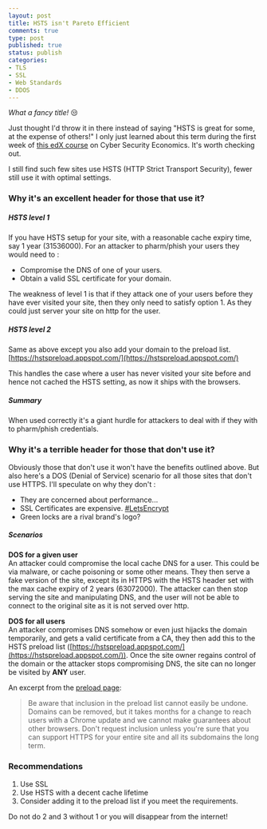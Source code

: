 ```yaml
---
layout: post
title: HSTS isn't Pareto Efficient
comments: true
type: post
published: true
status: publish
categories:
- TLS 
- SSL
- Web Standards
- DDOS
---
```


*What a fancy title!* :unamused:

Just thought I'd throw it in there instead of saying "HSTS is great for some, at the expense of others!" I only just learned about this term during the first week of [this edX course](https://www.edx.org/course/cyber-security-economics-delftx-secon101x) on Cyber Security Economics. It's worth checking out.

I still find such few sites use HSTS (HTTP Strict Transport Security), fewer still use it with optimal settings.

### Why it's an excellent header for those that use it?

##### HSTS level 1

If you have HSTS setup for your site, with a reasonable cache expiry time, say 1 year (31536000). For an attacker to pharm/phish your users they would need to :         
- Compromise the DNS of one of your users.          
- Obtain a valid SSL certificate for your domain.        

The weakness of level 1 is that if they attack one of your users before they have ever visited your site, then they only need to satisfy option 1. As they could just server your site on http for the user.

##### HSTS level 2 

Same as above except you also add your domain to the preload list.
[https://hstspreload.appspot.com/](https://hstspreload.appspot.com/)

This handles the case where a user has never visited your site before and hence not cached the HSTS setting, as now it ships with the browsers.

##### Summary

When used correctly it's a giant hurdle for attackers to deal with if they with to pharm/phish credentials.

### Why it's a terrible header for those that don't use it?

Obviously those that don't use it won't have the benefits outlined above. But also here's a DOS (Denial of Service) scenario for all those sites that don't use HTTPS. I'll speculate on why they don't :    
 - They are concerned about performance...       
 - SSL Certificates are expensive. [#LetsEncrypt](https://letsencrypt.org/)         
 - Green locks are a rival brand's logo?          

##### Scenarios

**DOS for a given user**           
An attacker could compromise the local cache DNS for a user. This could be via malware, or cache poisoning or some other means. They then serve a fake version of the site, except its in HTTPS with the HSTS header set with the max cache expiry of 2 years (63072000). The attacker can then stop serving the site and manipulating DNS, and the user will not be able to connect to the original site as it is not served over http. 

**DOS for all users**         
An attacker compromises DNS somehow or even just hijacks the domain temporarily, and gets a valid certificate from a CA, they then add this to the HSTS preload list ([https://hstspreload.appspot.com/](https://hstspreload.appspot.com/)). Once the site owner regains control of the domain or the attacker stops compromising DNS, the site can no longer be visited by **ANY** user.

An excerpt from the [preload page](https://hstspreload.appspot.com/): 

> Be aware that inclusion in the preload list cannot easily be undone. Domains can be removed, but it takes months for a change to reach users with a Chrome update and we cannot make guarantees about other browsers. Don't request inclusion unless you're sure that you can support HTTPS for your entire site and all its subdomains the long term.

### Recommendations

1. Use SSL 
2. Use HSTS with a decent cache lifetime 
3. Consider adding it to the preload list if you meet the requirements.
 
Do not do 2 and 3 without 1 or you will disappear from the internet!










